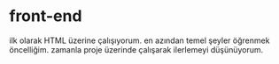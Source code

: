 # front-end 
ilk olarak HTML üzerine çalışıyorum. en azından temel şeyler öğrenmek öncelliğim. zamanla proje üzerinde çalışarak ilerlemeyi düşünüyorum.

